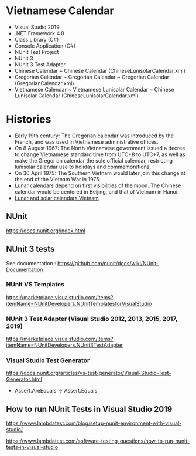 # Vietnamese Calendar
+ Visual Studio 2019
+ .NET Framework 4.8
+ Class Library (C#)
+ Console Application (C#)
+ NUnit Test Project
+ NUnit 3
+ NUnit 3 Test Adapter
+ Chinese Calendar ~ Chinese Calendar (ChineseLunisolarCalendar.xml)
+ Gregorian Calendar ~ Gregorian Calendar ~ Gregorian Calendar (GregorianCalendar.xml)
+ Vietnamese Calendar ~ Vietnamese Lunisolar Calendar ~ Chinese Lunisolar Calendar (ChineseLunisolarCalendar.xml)

# Histories
+ Early 19th century: The Gregorian calendar was introduced by the French, and was used in Vietnamese administrative offices.
+ On 8 August 1967: The North Vietnamese government issued a decree to change Vietnamese standard time from UTC+8 to UTC+7, as well as make the Gregorian calendar the sole official calendar, restricting lunisolar calendar use to holidays and commemorations.
+ On 30 April 1975: The Southern Vietnam would later join this change at the end of the Vietnam War in 1975.
+ Lunar calendars depend on first visibilities of the moon. The Chinese calendar would be centered in Beijing, and that of Vietnam in Hanoi.
+ [Lunar and solar calendars Vietnam](https://horizon-vietnamtravel.com/culture/calendars-in-vietnam/)

## NUnit

https://docs.nunit.org/index.html

## NUnit 3 tests

See documentation : https://github.com/nunit/docs/wiki/NUnit-Documentation


### NUnit VS Templates

https://marketplace.visualstudio.com/items?itemName=NUnitDevelopers.NUnitTemplatesforVisualStudio

### NUnit 3 Test Adapter (Visual Studio 2012, 2013, 2015, 2017, 2019)

https://marketplace.visualstudio.com/items?itemName=NUnitDevelopers.NUnit3TestAdapter

### Visual Studio Test Generator

https://docs.nunit.org/articles/vs-test-generator/Visual-Studio-Test-Generator.html

+ Assert.AreEquals -> Assert.Equals

## How to run NUnit Tests in Visual Studio 2019

https://www.lambdatest.com/blog/setup-nunit-environment-with-visual-studio/

https://www.lambdatest.com/software-testing-questions/how-to-run-nunit-tests-in-visual-studio

